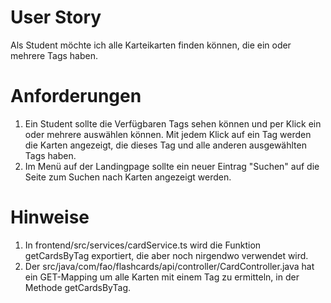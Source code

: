 # User Story
Als Student möchte ich alle Karteikarten finden können, die ein oder mehrere Tags haben.

# Anforderungen
1. Ein Student sollte die Verfügbaren Tags sehen können und per Klick ein oder mehrere auswählen können. Mit jedem Klick auf ein Tag werden die Karten angezeigt, die dieses
Tag und alle anderen ausgewählten Tags haben.
2. Im Menü auf der Landingpage sollte ein neuer Eintrag "Suchen" auf die Seite
zum Suchen nach Karten angezeigt werden.

# Hinweise
1. In frontend/src/services/cardService.ts wird die Funktion getCardsByTag exportiert, die
aber noch nirgendwo verwendet wird.
2. Der src/java/com/fao/flashcards/api/controller/CardController.java hat ein GET-Mapping
um alle Karten mit einem Tag zu ermitteln, in der Methode getCardsByTag.
